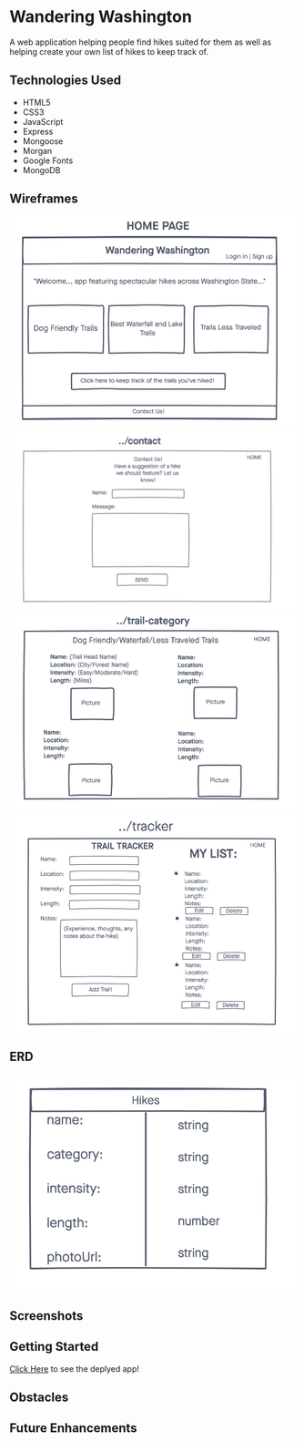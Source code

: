 # Wandering Washington
A web application helping people find hikes suited for them as well as helping create your own list of hikes to keep track of.

## Technologies Used
- HTML5
- CSS3
- JavaScript
- Express
- Mongoose
- Morgan
- Google Fonts
- MongoDB


## Wireframes
![Wireframe](img/Home-Page-Wireframe.png)
![Wireframe](img/contactpagewireframe.png)
![Wireframe](img/Trail-Category-Wireframe.png)
![Wireframe](img/Trail-Tracker-Wireframe.png)

## ERD
![Wireframe](img/ERD.png)

## Screenshots

## Getting Started
[Click Here](#) to see the deplyed app!

## Obstacles

## Future Enhancements